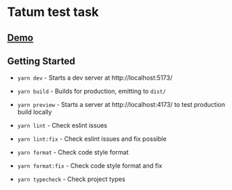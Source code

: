 # Tatum test task

## [Demo](https://duckduckgo.com)

## Getting Started

-   `yarn dev` - Starts a dev server at http://localhost:5173/

-   `yarn build` - Builds for production, emitting to `dist/`

-   `yarn preview` - Starts a server at http://localhost:4173/ to test production build locally

-   `yarn lint` - Check eslint issues

-   `yarn lint:fix` - Check eslint issues and fix possible

-   `yarn format` - Check code style format

-   `yarn format:fix` - Check code style format and fix

-   `yarn typecheck` - Check project types
